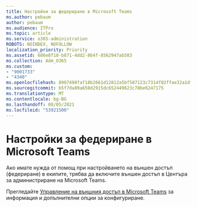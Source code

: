 ```yaml
---
title: Настройки за федериране в Microsoft Teams
ms.author: pebaum
author: pebaum
ms.audience: ITPro
ms.topic: article
ms.service: o365-administration
ROBOTS: NOINDEX, NOFOLLOW
localization_priority: Priority
ms.assetid: 686e8f18-b871-4dd2-864f-8562947ab583
ms.collection: Adm_O365
ms.custom:
- "9001733"
- "4340"
ms.openlocfilehash: 8907498faf18b2661d12812a5bf587123c7314f02ffae32a1df9d073e6767401
ms.sourcegitcommit: b5f7da89a650d2915dc652449623c78be6247175
ms.translationtype: MT
ms.contentlocale: bg-BG
ms.lasthandoff: 08/05/2021
ms.locfileid: "53921500"
---
```

# <a name="set-up-teams-federation"></a>Настройки за федериране в Microsoft Teams

Ако имате нужда от помощ при настройването на външен достъп (федериране) в екипите, трябва да включите външен достъп в Центъра за администриране на Microsoft Teams.

Прегледайте [Управление на външния достъп в Microsoft Teams](https://docs.microsoft.com/microsoftteams/manage-external-access) за информация и допълнителни опции за конфигуриране.
